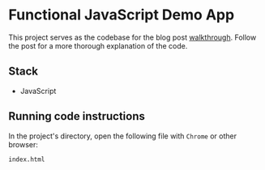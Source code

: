 # Functional JavaScript Demo App

This project serves as the codebase for the blog post [walkthrough](http://seanamarasinghe.com/developer/introduction-to-hapi/).
Follow the post for a more thorough explanation of the code.

## Stack

- JavaScript

## Running code instructions

In the project's directory, open the following file with `Chrome` or other browser:
```
index.html
```
